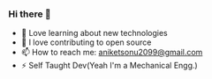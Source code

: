 ### Hi there 👋

- 🌱 Love learning about new technologies
- 👯 I love contributing to open source
- 📫 How to reach me: aniketsonu2099@gmail.com
- ⚡ Self Taught Dev(Yeah I'm a Mechanical Engg.)
